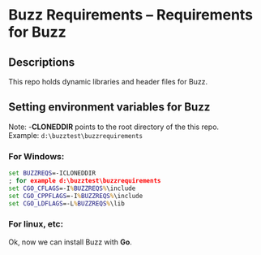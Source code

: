 #  Buzz Requirements – Requirements for Buzz

## Descriptions

This repo holds dynamic libraries and header files for Buzz.

## Setting environment variables for Buzz

Note: -**CLONEDDIR** points to the root directory of the this repo.  
Example: `d:\buzztest\buzzrequirements`

### For Windows:

```cmd
set BUZZREQS=-ICLONEDDIR
; for example d:\buzztest\buzzrequirements
set CGO_CFLAGS=-I%BUZZREQS%\include
set CGO_CPPFLAGS=-I%BUZZREQS%\include
set CGO_LDFLAGS=-L%BUZZREQS%\lib
```


### For linux, etc:



Ok, now we can install Buzz with **Go**.
